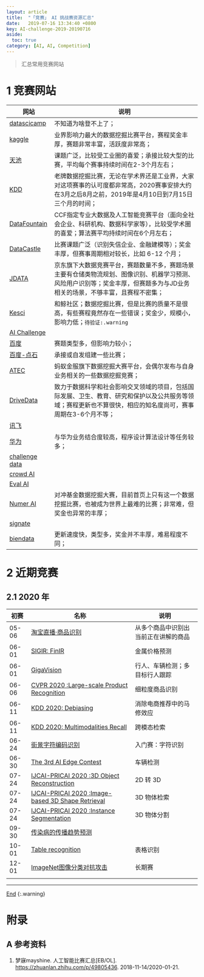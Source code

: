 ```yaml
---
layout: article
title:  "「竞赛」 AI 挑战赛资源汇总"
date:   2019-07-16 13:34:40 +0800
key: AI-challenge-2019-20190716
aside:
  toc: true
category: [AI, AI, Competition]
---
```

<span id='head'></span>
>汇总常用竞赛网站        

<!--more-->

# 1 竞赛网站

|  网站 | 说明 |
| --- | --- |
| [datascicamp](https://www.datascicamp.com/?sub=DM,CV,NLP,RL,SP) | 不知道为啥登不上了；      |
| [kaggle](https://www.kaggle.com/)    | 业界影响力最大的数据挖掘比赛平台，赛程奖金丰厚，赛题非常丰富，活跃度非常高；    |
| [天池](https://tianchi.aliyun.com/competition/gameList/activeList)    | 课题广泛，比较受工业圈的喜爱；承接比较大型的比赛，平均每个赛事持续时间在2-3个月左右；    |
| [KDD](https://www.kdd.org/kdd2019/kdd-cup)    | 老牌数据挖掘比赛，无论在学术界还是工业界，大家对这项赛事的认可度都非常高，2020赛事安排大约在3月之后8月之前，2019年是4月10日到7月15日三个月的时间；    |
| [DataFountain](https://www.datafountain.cn/)    | CCF指定专业大数据及人工智能竞赛平台（面向全社会企业、科研机构、数据科学家等），比较受学术圈的喜爱；算法赛平均持续时间在6个月左右；   |
| [DataCastle](https://www.dcjingsai.com/)    | 比赛课题广泛（识别失信企业、金融建模等）；奖金丰厚，但赛事周期相对较长，比如 6-12 个月；     |
| [JDATA](https://jdata.jd.com/html/list.html)    | 京东旗下大数据竞赛平台，赛题数量不多，赛题场景主要有仓储类物流规划、图像识别、机器学习预测、风险用户识别等；奖金丰厚，但赛题多为与JD业务相关的场景，不够丰富，且赛程不密集；    |
|[Kesci](https://www.kesci.com/home/competition)      | 和鲸社区；数据挖掘比赛，但是比赛的质量不是很高，有些赛程竟然存在一些错误；奖金少，规模小，影响力低；`待验证:.warning`     |
| [AI Challenge](https://challenger.ai/)    | |
| [百度](https://aistudio.baidu.com/aistudio/index)     | 赛题类型多，但影响力较小；    |
| [百度-点石](https://dianshi.bce.baidu.com/competition)    | 承接或自发组建一些比赛；   |
| [ATEC](https://dc.cloud.alipay.com/index#/compet/topics)    | 蚂蚁金服旗下数据挖掘大赛平台，会偶尔发布与自身业务相关的一些数据挖掘竞赛；    |
| [DriveData](https://www.drivendata.org/)    | 致力于数据科学和社会影响交叉领域的项目，包括国际发展、卫生、教育、研究和保护以及公共服务等领域；赛程更新也不算很快，相应的知名度尚可，赛事周期在3-6个月不等；     |
| [讯飞](http://challenge.xfyun.cn/2019/)     | |
| [华为](https://developer.huawei.com/consumer/cn/activity/digixActivity/digixHome)    | 与华为业务结合度较高，程序设计算法设计等任务较多；    |
| [challenge data](https://challengedata.ens.fr/)    | |
| [crowd AI](https://www.crowdai.org/)    | |
| [Eval AI](https://evalai.cloudcv.org/)  ||
| [Numer AI](https://numer.ai/homepage/)    | 对冲基金数据挖掘大赛，目前首页上只有这一个数据挖掘比赛，也被成为世界上最难的比赛；非常难，但奖金也异常的丰厚；    |
| [signate](https://signate.jp/competitions)    ||
| [biendata](https://biendata.com/)    | 更新速度快，类型多，奖金并不丰厚，难易程度不同；    |

# 2 近期竞赛

## 2.1 2020 年

| 初赛 | 名称 | 说明 |
| --- | --- | --- |
| 05-06 | [淘宝直播·商品识别](https://tianchi.aliyun.com/competition/entrance/231772/introduction?spm=5176.12281949.1003.12.493e2448VZDApS) | 从多个商品中识别出当前正在讲解的商品  |
| 06-01 | [SIGIR: FinIR](https://biendata.com/competition/finir/) | 金属价格预测 |
| 06-01 | [GigaVision](https://biendata.com/competition/gigavision/) | 行人、车辆检测；多目标行人跟踪 |
| 06-06 | [CVPR 2020 :Large-scale Product Recognition](https://tianchi.aliyun.com/competition/entrance/231780/introduction?spm=5176.12281949.1003.10.493e2448VZDApS) | 细粒度商品识别 |
| 06-11 | [KDD 2020: Debiasing](https://tianchi.aliyun.com/competition/entrance/231785/introduction?spm=5176.12281949.1003.6.493e2448VZDApS) | 消除电商推荐中的马修效应 |
| 06-11 | [KDD 2020: Multimodalities Recall](https://tianchi.aliyun.com/competition/entrance/231786/introduction?spm=5176.12281949.1003.5.493e2448VZDApS) | 跨模态检索 |
| 06-24 | [街景字符编码识别](https://tianchi.aliyun.com/competition/entrance/531795/introduction?spm=5176.12281949.1003.1.493e2448VZDApS) | 入门赛：字符识别 |
| 06-30 | [The 3rd AI Edge Contest](https://signate.jp/competitions/256) | 车辆检测 |
| 07-24 | [IJCAI-PRICAI 2020 :3D Object Reconstruction](https://tianchi.aliyun.com/competition/entrance/231788/introduction?spm=5176.12281949.1003.9.493e2448VZDApS) | 2D 转 3D |
| 07-24 | [IJCAI-PRICAI 2020 :Image-based 3D Shape Retrieval](https://tianchi.aliyun.com/competition/entrance/231789/introduction?spm=5176.12281949.1003.8.493e2448VZDApS) | 3D 物体检索 |
| 07-24 | [IJCAI-PRICAI 2020 :Instance Segmentation](https://tianchi.aliyun.com/competition/entrance/231787/introduction?spm=5176.12281949.1003.7.493e2448VZDApS) | 3D 物体分割 |
| 09-30 | [传染病的传播趋势预测](https://aistudio.baidu.com/aistudio/competition/detail/36) |  |
| 10-01 | [Table recognition](https://evalai.cloudcv.org/web/challenges/challenge-page/608/overview) | 表格识别 |
| 12-01 | [ImageNet图像分类对抗攻击](https://tianchi.aliyun.com/competition/entrance/231761/introduction?spm=5176.12281949.1003.15.493e2448VZDApS) | 长期赛 |
|  |  |  |


-------------------  
[End](#head)
{:.warning}  


# 附录
## A 参考资料
1. 梦寐mayshine. 人工智能比赛汇总[EB/OL]. <https://zhuanlan.zhihu.com/p/49805436>. 2018-11-14/2020-01-21.    
